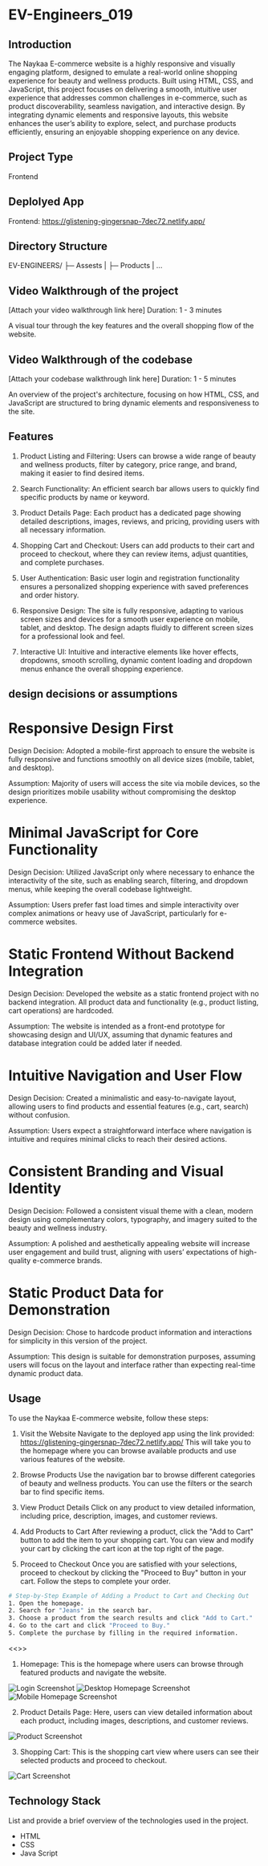 # EV-Engineers_019

## Introduction
The Naykaa E-commerce website is a highly responsive and visually engaging platform, designed to emulate a real-world online shopping experience for beauty and wellness products. Built using HTML, CSS, and JavaScript, this project focuses on delivering a smooth, intuitive user experience that addresses common challenges in e-commerce, such as product discoverability, seamless navigation, and interactive design. By integrating dynamic elements and responsive layouts, this website enhances the user’s ability to explore, select, and purchase products efficiently, ensuring an enjoyable shopping experience on any device.

## Project Type
Frontend 

## Deplolyed App
Frontend: https://glistening-gingersnap-7dec72.netlify.app/

## Directory Structure
EV-ENGINEERS/
├─ Assests
| ├─ Products
| ...
## Video Walkthrough of the project
[Attach your video walkthrough link here] Duration: 1 - 3 minutes

A visual tour through the key features and the overall shopping flow of the website.

## Video Walkthrough of the codebase
[Attach your codebase walkthrough link here] Duration: 1 - 5 minutes

An overview of the project's architecture, focusing on how HTML, CSS, and JavaScript are structured to bring dynamic elements and responsiveness to the site.

## Features
1) Product Listing and Filtering: 
Users can browse a wide range of beauty and wellness products, filter by category, price range, and brand, making it easier to find desired items.

2) Search Functionality: 
An efficient search bar allows users to quickly find specific products by name or keyword.

3) Product Details Page: 
Each product has a dedicated page showing detailed descriptions, images, reviews, and pricing, providing users with all necessary information.

4) Shopping Cart and Checkout: 
Users can add products to their cart and proceed to checkout, where they can review items, adjust quantities, and complete purchases.

5) User Authentication: 
Basic user login and registration functionality ensures a personalized shopping experience with saved preferences and order history.

6) Responsive Design: 
The site is fully responsive, adapting to various screen sizes and devices for a smooth user experience on mobile, tablet, and desktop. The design adapts fluidly to different screen sizes for a professional look and feel.

7) Interactive UI: 
Intuitive and interactive elements like hover effects, dropdowns, smooth scrolling, dynamic content loading  and dropdown menus enhance the overall shopping experience.


## design decisions or assumptions

# Responsive Design First
Design Decision: Adopted a mobile-first approach to ensure the website is fully responsive and functions smoothly on all device sizes (mobile, tablet, and desktop).

Assumption: Majority of users will access the site via mobile devices, so the design prioritizes mobile usability without compromising the desktop experience.

# Minimal JavaScript for Core Functionality
Design Decision: Utilized JavaScript only where necessary to enhance the interactivity of the site, such as enabling search, filtering, and dropdown menus, while keeping the overall codebase lightweight.

Assumption: Users prefer fast load times and simple interactivity over complex animations or heavy use of JavaScript, particularly for e-commerce websites.

# Static Frontend Without Backend Integration
Design Decision: Developed the website as a static frontend project with no backend integration. All product data and functionality (e.g., product listing, cart operations) are hardcoded.

Assumption: The website is intended as a front-end prototype for showcasing design and UI/UX, assuming that dynamic features and database integration could be added later if needed.
# Intuitive Navigation and User Flow
Design Decision: Created a minimalistic and easy-to-navigate layout, allowing users to find products and essential features (e.g., cart, search) without confusion.

Assumption: Users expect a straightforward interface where navigation is intuitive and requires minimal clicks to reach their desired actions.

# Consistent Branding and Visual Identity
Design Decision: Followed a consistent visual theme with a clean, modern design using complementary colors, typography, and imagery suited to the beauty and wellness industry.

Assumption: A polished and aesthetically appealing website will increase user engagement and build trust, aligning with users’ expectations of high-quality e-commerce brands.

# Static Product Data for Demonstration
Design Decision: Chose to hardcode product information and interactions for simplicity in this version of the project.

Assumption: This design is suitable for demonstration purposes, assuming users will focus on the layout and interface rather than expecting real-time dynamic product data.


## Usage

To use the Naykaa E-commerce website, follow these steps:

1) Visit the Website
Navigate to the deployed app using the link provided: https://glistening-gingersnap-7dec72.netlify.app/
This will take you to the homepage where you can browse available products and use various features of the website.

2) Browse Products
Use the navigation bar to browse different categories of beauty and wellness products. You can use the filters or the search bar to find specific items.

3) View Product Details
Click on any product to view detailed information, including price, description, images, and customer reviews.

4) Add Products to Cart
After reviewing a product, click the "Add to Cart" button to add the item to your shopping cart. You can view and modify your cart by clicking the cart icon at the top right of the page.

5) Proceed to Checkout
Once you are satisfied with your selections, proceed to checkout by clicking the "Proceed to Buy" button in your cart. Follow the steps to complete your order.

```bash
# Step-by-Step Example of Adding a Product to Cart and Checking Out
1. Open the homepage.
2. Search for "Jeans" in the search bar.
3. Choose a product from the search results and click "Add to Cart."
4. Go to the cart and click "Proceed to Buy."
5. Complete the purchase by filling in the required information.

```
<<<Screenshots>>>
1. Homepage: This is the homepage where users can browse through featured products and navigate the website.

<img src="./Assests/Login_screenshot.png" alt="Login Screenshot"/>
<img src="./Assests/homepage_screenshot1.png" alt="Desktop Homepage Screenshot"/>
<img src="./Assests/homepage_screenshot2.png" alt="Mobile Homepage Screenshot"/>


2. Product Details Page: Here, users can view detailed information about each product, including images, descriptions, and customer reviews.

<img src="./Assests/Product_screenshot.jpg" alt="Product Screenshot"  />


3. Shopping Cart: This is the shopping cart view where users can see their selected products and proceed to checkout.

<img src="./Assests/cart screenshot.png" alt="Cart Screenshot" />


<!-- 
## Credentials
user id - 
password -

## APIs Used
If your application relies on external APIs, document them and include any necessary links or references.

## API Endpoints
In case of Backend Applications provide a list of your API endpoints, methods, brief descriptions, and examples of request/response.
GET /api/items - retrieve all items
POST /api/items - create a new item
-->

## Technology Stack
List and provide a brief overview of the technologies used in the project.
- HTML
- CSS
- Java Script

